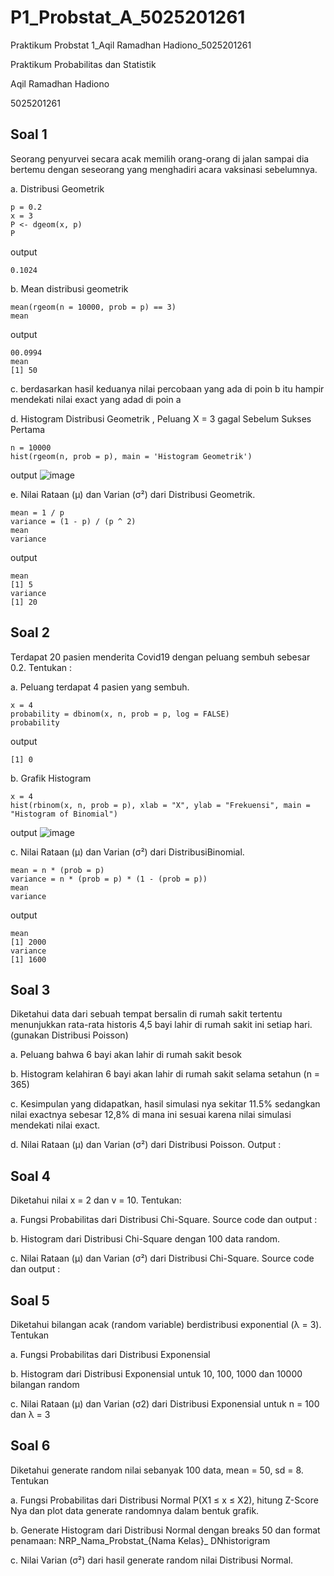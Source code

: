 # P1_Probstat_A_5025201261
Praktikum Probstat 1_Aqil Ramadhan Hadiono_5025201261 

Praktikum Probabilitas dan Statistik

Aqil Ramadhan Hadiono

5025201261

## Soal 1
Seorang penyurvei secara acak memilih orang-orang di jalan sampai dia bertemu dengan seseorang yang menghadiri acara vaksinasi sebelumnya.

a. Distribusi Geometrik
   ```
   p = 0.2
   x = 3
   P <- dgeom(x, p)
   P
   ```
   output
   ```
   0.1024
   ```
   
b. Mean distribusi geometrik
   ```
   mean(rgeom(n = 10000, prob = p) == 3)
   mean
   ```
   output
   ```
   00.0994
   mean
  [1] 50
   ```

c. berdasarkan hasil keduanya nilai percobaan yang ada di poin b itu hampir mendekati nilai exact yang adad di poin a

d. Histogram Distribusi Geometrik , Peluang X = 3 gagal Sebelum Sukses Pertama
   ```
   n = 10000
   hist(rgeom(n, prob = p), main = 'Histogram Geometrik')
   ```
   output
   ![image](https://user-images.githubusercontent.com/85855400/162617540-6772a6a8-c176-4120-abf4-4595a598b2bf.png)

e. Nilai Rataan (μ) dan Varian (σ²) dari Distribusi Geometrik.
   ```
   mean = 1 / p
   variance = (1 - p) / (p ^ 2)
   mean
   variance
   ```
   output
   ```
   mean
   [1] 5
   variance
   [1] 20
   ```

## Soal 2
Terdapat 20 pasien menderita Covid19 dengan peluang sembuh sebesar 0.2. Tentukan :

a. Peluang terdapat 4 pasien yang sembuh.
   ```
   x = 4
   probability = dbinom(x, n, prob = p, log = FALSE)
   probability
   ```
   output
   ```
   [1] 0
   ```

b. Grafik Histogram 
   ```
   x = 4
   hist(rbinom(x, n, prob = p), xlab = "X", ylab = "Frekuensi", main = "Histogram of Binomial")
   ```
   output
   ![image](https://user-images.githubusercontent.com/85855400/162617774-6267c321-095f-4a94-af69-2301f0c39de9.png)

c. Nilai Rataan (μ) dan Varian (σ²) dari DistribusiBinomial.
   ```
   mean = n * (prob = p)
   variance = n * (prob = p) * (1 - (prob = p))
   mean
   variance 
   ```
   output
   ```
  mean
  [1] 2000
  variance 
  [1] 1600
   ```

## Soal 3
Diketahui data dari sebuah tempat bersalin di rumah sakit tertentu menunjukkan rata-rata historis
4,5 bayi lahir di rumah sakit ini setiap hari. (gunakan Distribusi Poisson)

a. Peluang bahwa 6 bayi akan lahir di rumah sakit besok

b. Histogram kelahiran 6 bayi akan lahir di rumah sakit selama setahun (n = 365) 

c. Kesimpulan yang didapatkan, hasil simulasi nya sekitar 11.5% sedangkan nilai exactnya sebesar 12,8% di mana ini sesuai karena nilai simulasi mendekati nilai exact.

d. Nilai Rataan (μ) dan Varian (σ²) dari Distribusi Poisson. Output :

## Soal 4
Diketahui nilai x = 2 dan v = 10. Tentukan:

a. Fungsi Probabilitas dari Distribusi Chi-Square. Source code dan output :

b. Histogram dari Distribusi Chi-Square dengan 100 data random. 

c. Nilai Rataan (μ) dan Varian (σ²) dari Distribusi Chi-Square. Source code dan output :

## Soal 5
Diketahui bilangan acak (random variable) berdistribusi exponential (λ = 3). Tentukan

a. Fungsi Probabilitas dari Distribusi Exponensial

b. Histogram dari Distribusi Exponensial untuk 10, 100, 1000 dan 10000 bilangan random

c. Nilai Rataan (μ) dan Varian (σ2) dari Distribusi Exponensial untuk n = 100 dan λ = 3

## Soal 6
Diketahui generate random nilai sebanyak 100 data, mean = 50, sd = 8. Tentukan

a. Fungsi Probabilitas dari Distribusi Normal P(X1 ≤ x ≤ X2), hitung Z-Score Nya dan plot data generate randomnya dalam bentuk grafik.

b. Generate Histogram dari Distribusi Normal dengan breaks 50 dan format penamaan: NRP_Nama_Probstat_{Nama Kelas}_ DNhistorigram

c. Nilai Varian (σ²) dari hasil generate random nilai Distribusi Normal.
